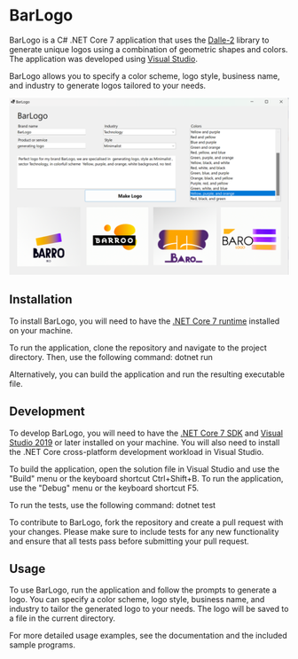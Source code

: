 # BarLogo

BarLogo is a C# .NET Core 7 application that uses the [Dalle-2](https://openai.com/dall-e-2/) library to generate unique logos using a combination of geometric shapes and colors. The application was developed using [Visual Studio](https://visualstudio.microsoft.com/).

BarLogo allows you to specify a color scheme, logo style, business name, and industry to generate logos tailored to your needs.

![BarLogo logo](images/01.png)

## Installation

To install BarLogo, you will need to have the [.NET Core 7 runtime](https://dotnet.microsoft.com/download/dotnet/7.0) installed on your machine.

To run the application, clone the repository and navigate to the project directory. Then, use the following command: dotnet run
 
Alternatively, you can build the application and run the resulting executable file.

## Development

To develop BarLogo, you will need to have the [.NET Core 7 SDK](https://dotnet.microsoft.com/download/dotnet/7.0) and [Visual Studio 2019](https://visualstudio.microsoft.com/) or later installed on your machine. You will also need to install the .NET Core cross-platform development workload in Visual Studio.

To build the application, open the solution file in Visual Studio and use the "Build" menu or the keyboard shortcut Ctrl+Shift+B. To run the application, use the "Debug" menu or the keyboard shortcut F5.

To run the tests, use the following command: dotnet test


To contribute to BarLogo, fork the repository and create a pull request with your changes. Please make sure to include tests for any new functionality and ensure that all tests pass before submitting your pull request.

## Usage

To use BarLogo, run the application and follow the prompts to generate a logo. You can specify a color scheme, logo style, business name, and industry to tailor the generated logo to your needs. The logo will be saved to a file in the current directory.

For more detailed usage examples, see the documentation and the included sample programs.



